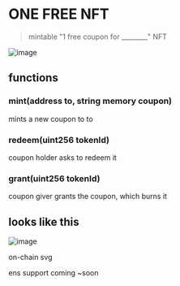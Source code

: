 # ONE FREE NFT

> mintable "1 free coupon for ________" NFT

> 
![image](https://user-images.githubusercontent.com/5885679/135334888-e7cf045c-db2e-4d67-876b-751ac448117b.png)

## functions

### mint(address to, string memory coupon)

mints a new coupon to to

### redeem(uint256 tokenId)

coupon holder asks to redeem it

### grant(uint256 tokenId)

coupon giver grants the coupon, which burns it

## looks like this

![image](https://user-images.githubusercontent.com/5885679/135360206-a0665a03-62b5-4c17-a75a-e56700f10691.png)

on-chain svg

ens support coming ~soon
